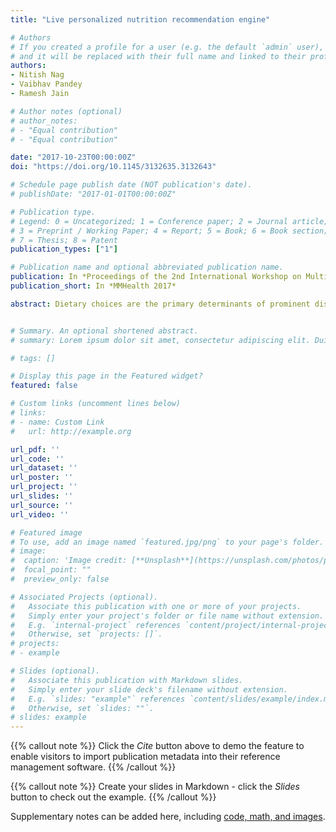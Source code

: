 ```yaml
---
title: "Live personalized nutrition recommendation engine"

# Authors
# If you created a profile for a user (e.g. the default `admin` user), write the username (folder name) here 
# and it will be replaced with their full name and linked to their profile.
authors:
- Nitish Nag
- Vaibhav Pandey
- Ramesh Jain

# Author notes (optional)
# author_notes:
# - "Equal contribution"
# - "Equal contribution"

date: "2017-10-23T00:00:00Z"
doi: "https://doi.org/10.1145/3132635.3132643"

# Schedule page publish date (NOT publication's date).
# publishDate: "2017-01-01T00:00:00Z"

# Publication type.
# Legend: 0 = Uncategorized; 1 = Conference paper; 2 = Journal article;
# 3 = Preprint / Working Paper; 4 = Report; 5 = Book; 6 = Book section;
# 7 = Thesis; 8 = Patent
publication_types: ["1"]

# Publication name and optional abbreviated publication name.
publication: In *Proceedings of the 2nd International Workshop on Multimedia for Personal Health and Health Care*
publication_short: In *MMHealth 2017*

abstract: Dietary choices are the primary determinants of prominent diseases such as diabetes, heart disease, and obesity. Human health care providers, such as dietitians, cannot be at the side of every user at all times to manually guide them towards optimal choices. Automated adaptive guidance fused with expert knowledge can use multimedia data to technologically scale health guidance without human intervention. Addressing the correct granularity of recommendations (in this case meal dishes) is essential for effortless decision making. Thus we make a decision support system using multi-modal data relying on timely, contextually aware, personalized data to find local restaurant dishes to satisfy a user's needs. Algorithms in this system take nutritional facts regarding products, efficiently calculate which items are healthiest, then re-rank and filter results to users based on their personalized health data streams and environmental context. Our recommendation engine is driven by the primary goal of lowering the barriers to a personalized healthy choice when eating out, by distilling dish suggestions to a single contextually aware and easily understood score.


# Summary. An optional shortened abstract.
# summary: Lorem ipsum dolor sit amet, consectetur adipiscing elit. Duis posuere tellus ac convallis placerat. Proin tincidunt magna sed ex sollicitudin condimentum.

# tags: []

# Display this page in the Featured widget?
featured: false

# Custom links (uncomment lines below)
# links:
# - name: Custom Link
#   url: http://example.org

url_pdf: ''
url_code: ''
url_dataset: ''
url_poster: ''
url_project: ''
url_slides: ''
url_source: ''
url_video: ''

# Featured image
# To use, add an image named `featured.jpg/png` to your page's folder. 
# image:
#  caption: 'Image credit: [**Unsplash**](https://unsplash.com/photos/pLCdAaMFLTE)'
#  focal_point: ""
#  preview_only: false

# Associated Projects (optional).
#   Associate this publication with one or more of your projects.
#   Simply enter your project's folder or file name without extension.
#   E.g. `internal-project` references `content/project/internal-project/index.md`.
#   Otherwise, set `projects: []`.
# projects:
# - example

# Slides (optional).
#   Associate this publication with Markdown slides.
#   Simply enter your slide deck's filename without extension.
#   E.g. `slides: "example"` references `content/slides/example/index.md`.
#   Otherwise, set `slides: ""`.
# slides: example
---
```


{{% callout note %}}
Click the *Cite* button above to demo the feature to enable visitors to import publication metadata into their reference management software.
{{% /callout %}}

{{% callout note %}}
Create your slides in Markdown - click the *Slides* button to check out the example.
{{% /callout %}}

Supplementary notes can be added here, including [code, math, and images](https://wowchemy.com/docs/writing-markdown-latex/).
